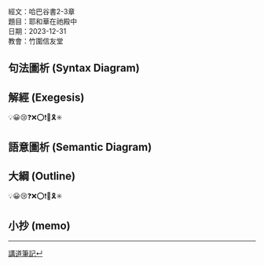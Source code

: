 經文：哈巴谷書2-3章   
題目：耶和華在祂殿中   
日期：2023-12-31   
教會：竹圍信友堂   


## 句法圖析 (Syntax Diagram)

## 解經 (Exegesis)
💡😀😢❓❌⭕❗🎀🎗️✳️

## 語意圖析 (Semantic Diagram)

## 大綱 (Outline)
💡😀😢❓❌⭕❗🎀🎗️✳️

## 小抄 (memo)




---


[講道筆記↵](README.md)


